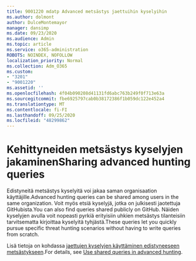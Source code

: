 ```yaml
---
title: 9001220 mdatp Advanced metsästys jaettuihin kyselyihin
ms.author: dolmont
author: DulceMontemayor
manager: dansimp
ms.date: 09/23/2020
ms.audience: Admin
ms.topic: article
ms.service: o365-administration
ROBOTS: NOINDEX, NOFOLLOW
localization_priority: Normal
ms.collection: Adm_O365
ms.custom:
- "3201"
- "9001220"
ms.assetid: ''
ms.openlocfilehash: 4f04b090208d41131fd6abc763b249f0f713e63a
ms.sourcegitcommit: fbe6925797cab0b38172386f1b059dc122e452a4
ms.translationtype: MT
ms.contentlocale: fi-FI
ms.lasthandoff: 09/25/2020
ms.locfileid: "48299862"
---
```

# <a name="sharing-advanced-hunting-queries"></a><span data-ttu-id="88fc2-102">Kehittyneiden metsästys kyselyjen jakaminen</span><span class="sxs-lookup"><span data-stu-id="88fc2-102">Sharing advanced hunting queries</span></span>

<span data-ttu-id="88fc2-103">Edistyneitä metsästys kyselyitä voi jakaa saman organisaation käyttäjille.</span><span class="sxs-lookup"><span data-stu-id="88fc2-103">Advanced hunting queries can be shared among users in the same  organization.</span></span> <span data-ttu-id="88fc2-104">Voit myös etsiä kyselyjä, jotka on julkisesti jaotettuja GitHubista.</span><span class="sxs-lookup"><span data-stu-id="88fc2-104">You can also find queries shared publicly on GitHub.</span></span> <span data-ttu-id="88fc2-105">Näiden kyselyjen avulla voit nopeasti pyrkiä erityisiin uhkien metsästys tilanteisiin tarvitsematta kirjoittaa kyselyitä tyhjästä.</span><span class="sxs-lookup"><span data-stu-id="88fc2-105">These queries let you quickly pursue specific threat hunting scenarios without having to write queries from scratch.</span></span>
  
<span data-ttu-id="88fc2-106">Lisä tietoja on kohdassa [jaettujen kyselyjen käyttäminen edistyneeseen metsästykseen](https://docs.microsoft.com/windows/security/threat-protection/microsoft-defender-atp/advanced-hunting-shared-queries).</span><span class="sxs-lookup"><span data-stu-id="88fc2-106">For details, see [Use shared queries in advanced hunting](https://docs.microsoft.com/windows/security/threat-protection/microsoft-defender-atp/advanced-hunting-shared-queries).</span></span>